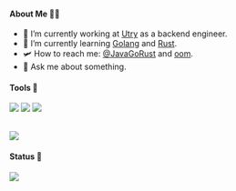 #### About Me 🥷🏻
- 🔭 I’m currently working at [Utry](https://www.utry.cn) as a backend engineer.
- 🌱 I’m currently learning [Golang](https://golang.org/) and [Rust](https://www.rust-lang.org).
- 🛩️ How to reach me: [@JavaGoRust](https://twitter.com/JavaGoRust) and [oom](https://oom.world).
- 💬 Ask me about something.

#### Tools 🔫
[![](https://img.shields.io/badge/macOS-Catalina-d0d1d4?style=flat-square&logo=Apple)](<[https://](https://www.apple.com/macos/)>)
[![](https://img.shields.io/badge/IDE-Visual%20Studio%20Code-blue?style=flat-square&logo=Visual-Studio-Code)](https://code.visualstudio.com/)
[![](https://img.shields.io/badge/-Golang-00ADD8?style=flat-square&logo=go&logoColor=ffffff)](https://golang.org/)

<br>
<img src="https://github.com/HugePages/HugePages/blob/master/banner.gif" >

#### Status 👋
![](https://github-readme-stats.vercel.app/api?username=HugePages&line_height=32)
